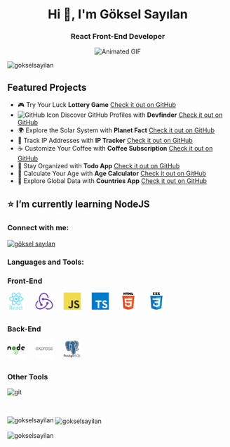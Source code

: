 <h1 align="center">Hi 👋, I'm Göksel Sayılan</h1>
<h3 align="center">React Front-End Developer</h3>

<p align="center">
  <img src="https://i.pinimg.com/originals/81/17/8b/81178b47a8598f0c81c4799f2cdd4057.gif" alt="Animated GIF" />
</p>

<p align="left"> 
  <img src="https://komarev.com/ghpvc/?username=gokselsayilan&label=Profile%20views&color=0e75b6&style=flat" alt="gokselsayilan" /> 
</p>

## Featured Projects

- 🎮 Try Your Luck **Lottery Game** [Check it out on GitHub](https://github.com/GokselSayilan/lottery-game)
- ![GitHub Icon](https://img.icons8.com/fluent/24/000000/github.png) Discover GitHub Profiles with **Devfinder** [Check it out on GitHub](https://github.com/GokselSayilan/github-devfinderApp?tab=readme-ov-file)
- 🌍 Explore the Solar System with **Planet Fact** [Check it out on GitHub](https://github.com/GokselSayilan/PlanetFact)
- 📍 Track IP Addresses with **IP Tracker** [Check it out on GitHub](https://github.com/GokselSayilan/iptrackerApp)
- ☕ Customize Your Coffee with **Coffee Subscription** [Check it out on GitHub](https://github.com/GokselSayilan/coffee-subscription)
- 📝 Stay Organized with **Todo App** [Check it out on GitHub](https://github.com/GokselSayilan/todoApp)
- 🎂 Calculate Your Age with **Age Calculator** [Check it out on GitHub](https://github.com/GokselSayilan/age-calculator)
- 🚩 Explore Global Data with **Countries App** [Check it out on GitHub](https://github.com/GokselSayilan/CountriesApp)

## ⭐ I’m currently learning **NodeJS**

<h3 align="left">Connect with me:</h3>
<p align="left">
  <a href="https://linkedin.com/in/göksel sayılan" target="blank">
    <img align="center" src="https://raw.githubusercontent.com/rahuldkjain/github-profile-readme-generator/master/src/images/icons/Social/linked-in-alt.svg" alt="göksel sayılan" height="30" width="40" />
  </a>
</p>

<h3 align="left">Languages and Tools:</h3>

### Front-End
<p align="left">
  <img src="https://raw.githubusercontent.com/devicons/devicon/master/icons/react/react-original-wordmark.svg" alt="react" width="40" height="40" style="margin: 0 20px 10px 0; display: inline-block; vertical-align: middle;"/>
  <img src="https://raw.githubusercontent.com/devicons/devicon/master/icons/redux/redux-original.svg" alt="redux" width="40" height="40" style="margin: 0 20px 10px 0; display: inline-block; vertical-align: middle;"/>
  <img src="https://raw.githubusercontent.com/devicons/devicon/master/icons/javascript/javascript-original.svg" alt="javascript" width="40" height="40" style="margin: 0 20px 10px 0; display: inline-block; vertical-align: middle;"/>
  <img src="https://raw.githubusercontent.com/devicons/devicon/master/icons/typescript/typescript-original.svg" alt="typescript" width="40" height="40" style="margin: 0 20px 10px 0; display: inline-block; vertical-align: middle;"/>
  <img src="https://raw.githubusercontent.com/devicons/devicon/master/icons/html5/html5-original-wordmark.svg" alt="html5" width="40" height="40" style="margin: 0 20px 10px 0; display: inline-block; vertical-align: middle;"/>
  <img src="https://raw.githubusercontent.com/devicons/devicon/master/icons/css3/css3-original-wordmark.svg" alt="css3" width="40" height="40" style="margin: 0 20px 10px 0; display: inline-block; vertical-align: middle;"/>
</p>

### Back-End
<p align="left">
  <img src="https://raw.githubusercontent.com/devicons/devicon/master/icons/nodejs/nodejs-original-wordmark.svg" alt="nodejs" width="40" height="40" style="margin: 0 20px 10px 0; display: inline-block; vertical-align: middle;"/>
  <img src="https://raw.githubusercontent.com/devicons/devicon/master/icons/express/express-original-wordmark.svg" alt="express" width="40" height="40" style="margin: 0 20px 10px 0; display: inline-block; vertical-align: middle;"/>
  <img src="https://raw.githubusercontent.com/devicons/devicon/master/icons/postgresql/postgresql-original-wordmark.svg" alt="postgresql" width="40" height="40" style="margin: 0 20px 10px 0; display: inline-block; vertical-align: middle;"/>
</p>

### Other Tools
<p align="left">
  <img src="https://www.vectorlogo.zone/logos/git-scm/git-scm-icon.svg" alt="git" width="40" height="40" style="margin: 0 20px 10px 0; display: inline-block; vertical-align: middle;"/>
</p>




<p><img align="left" src="https://github-readme-stats.vercel.app/api/top-langs?username=gokselsayilan&show_icons=true&locale=en&layout=compact" alt="gokselsayilan" /></p>

<p>&nbsp;<img align="center" src="https://github-readme-stats.vercel.app/api?username=gokselsayilan&show_icons=true&locale=en" alt="gokselsayilan" /></p>

<p><img align="center" src="https://github-readme-streak-stats.herokuapp.com/?user=gokselsayilan&" alt="gokselsayilan" /></p>
